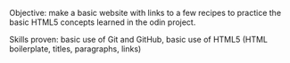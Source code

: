 Objective: make a basic website with links to a few recipes to practice the basic HTML5 concepts learned in the odin project.

Skills proven: basic use of Git and GitHub, basic use of HTML5 (HTML boilerplate, titles, paragraphs, links)